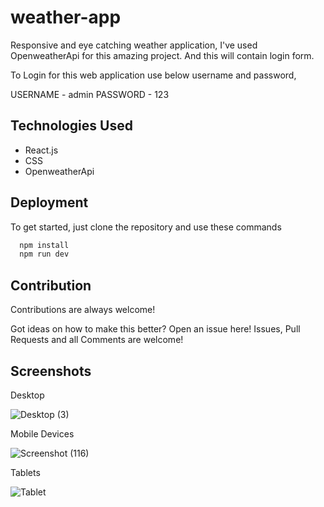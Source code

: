 
# weather-app

 Responsive and eye catching weather application, I've used OpenweatherApi for this amazing project. And this will contain login form.

To Login for this web application use below username and password,

USERNAME - admin
PASSWORD - 123


## Technologies Used


 - React.js
 - CSS
 - OpenweatherApi


## Deployment

To get started, just clone the repository and use these commands

```bash
  npm install
  npm run dev
```


## Contribution

Contributions are always welcome!

Got ideas on how to make this better? Open an issue here! Issues, Pull Requests and all Comments are welcome!


## Screenshots

Desktop



![Desktop (3)](https://github.com/Shehan-Amarasinghe/weather-app/assets/141644101/92121304-2cfb-4820-9e5e-f5a3aee60605)



Mobile Devices



![Screenshot (116)](https://github.com/Shehan-Amarasinghe/weather-app/assets/141644101/19a307a8-3121-4f66-b879-d17a822125b2)



Tablets



![Tablet](https://github.com/Shehan-Amarasinghe/weather-app/assets/141644101/67394490-34a3-4802-aee9-193a9d6813d2)






